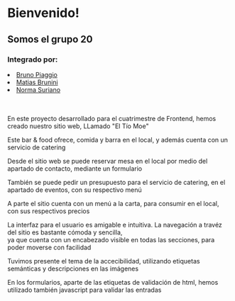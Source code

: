 <h1 aling="center">Bienvenido!</h1>
<h2 aling="center">Somos el grupo 20</h2>
<h3>Integrado por:</h3>
<u>
  <li>Bruno Piaggio</li>
  <li>Matias Brunini</li>
  <li>Norma Suriano</li>
</u>
<br>
<br>
<P>En este proyecto desarrollado para el cuatrimestre de Frontend, hemos creado nuestro sitio web, LLamado "El Tío Moe"</P>
<p>Este bar & food ofrece, comida y barra en el local, y además cuenta con un servicio de catering</p>
<p>Desde el sitio web se puede reservar mesa en el local por medio del apartado de contacto, mediante un formulario</p>
<p>También se puede pedir un presupuesto para el servicio de catering, en el apartado de eventos, con su respectivo menú</p>
<p>A parte el sitio cuenta con un menú a la carta, para consumir en el local, con sus respectivos precios</p>
<p>La interfaz para el usuario es amigable e intuitiva. La navegación a travéz del sitio es bastante cómoda y sencilla,<br>
ya que cuenta con un encabezado visible en todas las secciones, para poder moverse con facilidad</p>
<p>Tuvimos presente el tema de la accecibilidad, utilizando etiquetas semánticas y descripciones en las imágenes</p>
<p>En los formularios, aparte de las etiquetas de validación de html, hemos utilizado también javascript para validar las entradas</p>



  
